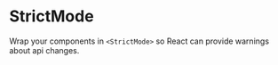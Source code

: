 # StrictMode

Wrap your components in `<StrictMode>` so
React can provide warnings about api changes.
